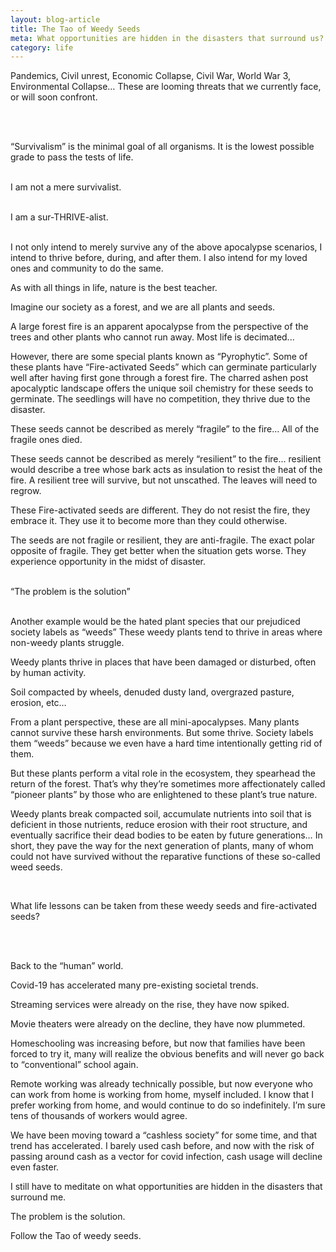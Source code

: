 ```yaml
---
layout: blog-article
title: The Tao of Weedy Seeds
meta: What opportunities are hidden in the disasters that surround us?
category: life
---
```


<p>Pandemics, Civil unrest, Economic Collapse, Civil War, World War 3, Environmental Collapse…
These are looming threats that we currently face, or will soon confront. 

<br><br>

“Survivalism” is the minimal goal of all organisms. It is the lowest possible grade to pass the tests of life. <br><br>

I am not a mere survivalist.<br><br>

I am a sur-THRIVE-alist.<br><br>

I not only intend to merely survive any of the above apocalypse scenarios, I intend to thrive before, during, and after them. I also intend for my loved ones and community to do the same.

As with all things in life, nature is the best teacher. 

Imagine our society as a forest, and we are all plants and seeds.

A large forest fire is an apparent apocalypse from the perspective of the trees and other plants who cannot run away. Most life is decimated...

However, there are some special plants known as “Pyrophytic”. Some of these plants have “Fire-activated Seeds” which can germinate particularly well after having first gone through a forest fire. The charred ashen post apocalyptic landscape offers the unique soil chemistry for these seeds to germinate. The seedlings will have no competition, they thrive due to the disaster.

These seeds cannot be described as merely “fragile” to the fire… All of the fragile ones died.

These seeds cannot be described as merely “resilient” to the fire… resilient would describe a tree whose bark acts as insulation to resist the heat of the fire. A resilient tree will survive, but not unscathed. The leaves will need to regrow. 

These Fire-activated seeds are different. They do not resist the fire, they embrace it. They use it to become more than they could otherwise. 

The seeds are not fragile or resilient, they are anti-fragile. The exact polar opposite of fragile. They get better when the situation gets worse. They experience opportunity in the midst of disaster. 
<br><br>

“The problem is the solution”
<br><br>

Another example would be the hated plant species that our prejudiced society labels as “weeds” These weedy plants tend to thrive in areas where non-weedy plants struggle. 

Weedy plants thrive in places that have been damaged or disturbed, often by human activity.

Soil compacted by wheels, denuded dusty land, overgrazed pasture, erosion, etc… 

From a plant perspective, these are all mini-apocalypses. Many plants cannot survive these harsh environments. But some thrive. Society labels them “weeds” because we even have a hard time intentionally getting rid of them. 

But these plants perform a vital role in the ecosystem, they spearhead the return of the forest. That’s why they’re sometimes more affectionately called “pioneer plants” by those who are enlightened to these plant’s true nature.

Weedy plants break compacted soil, accumulate nutrients into soil that is deficient in those nutrients, reduce erosion with their root structure, and eventually sacrifice their dead bodies to be eaten by future generations… In short, they pave the way for the next generation of plants, many of whom could not have survived without the reparative functions of these so-called weed seeds.

<br>

What life lessons can be taken from these weedy seeds and fire-activated seeds?

<br><br>

Back to the “human” world.

Covid-19 has accelerated many pre-existing societal trends. 

Streaming services were already on the rise, they have now spiked. 

Movie theaters were already on the decline, they have now plummeted. 

Homeschooling was increasing before, but now that families have been forced to try it, many will realize the obvious benefits and will never go back to “conventional” school again. 

Remote working was already technically possible, but now everyone who can work from home is working from home, myself included. I know that I prefer working from home, and would continue to do so indefinitely. I’m sure tens of thousands of workers would agree.

We have been moving toward a “cashless society” for some time, and that trend has accelerated. I barely used cash before, and now with the risk of passing around cash as a vector for covid infection, cash usage will decline even faster. 

I still have to meditate on what opportunities are hidden in the disasters that surround me.

The problem is the solution.

Follow the Tao of weedy seeds.

 
</p>
